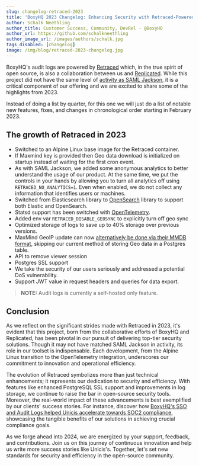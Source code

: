 ```yaml
---
slug: changelog-retraced-2023
title: 'BoxyHQ 2023 Changelog: Enhancing Security with Retraced-Powered Audit Logs'
author: Schalk Neethling
author_title: Customer Success, Community, DevRel - @BoxyHQ
author_url: https://github.com/schalkneethling
author_image_url: /images/authors/schalk.jpg
tags_disabled: [changelog]
image: /img/blog/retraced-2023-changelog.jpg
---
```


BoxyHQ's audit logs are powered by [Retraced](https://github.com/retracedhq/retraced) which, in the true spirit of open source, is also a collaboration between us and [Replicated](https://www.replicated.com/). While this project did not have the same level of [activity as SAML Jackson](2024-01-16-changelog-saml-jackson-2023.md), it is a critical component of our offering and we are excited to share some of the highlights from 2023.

Instead of doing a list by quarter, for this one we will just do a list of notable new features, fixes, and changes in chronological order starting in February 2023.

## The growth of Retraced in 2023

- Switched to an Alpine Linux base image for the Retraced container.
- If Maxmind key is provided then Geo data download is initialized on startup instead of waiting for the first cron event.
- As with SAML Jackson, we added some anonymous analytics to better understand the usage of our product. At the same time, we put the controls in your hands by allowing you to turn all analytics off using `RETRACED_NO_ANALYTICS=1`. Even when enabled, we do not collect any information that identifies users or machines.
- Switched from Elasticsearch library to [OpenSearch](https://opensearch.org/) library to support both Elastic and OpenSearch.
- Statsd support has been switched with [OpenTelemetry](https://opentelemetry.io/).
- Added env var `RETRACED_DISABLE_GEOSYNC` to explicitly turn off geo sync
- Optimized storage of logs to save up to 40% storage over previous versions.
- MaxMind GeoIP update can now [alternatively be done via their MMDB format](https://boxyhq.com/docs/retraced/self-host/env-variables#geoipupdate_use_mmdb), skipping our current method of storing Geo data in a Postgres table.
- API to remove viewer session
- Postgres SSL support
- We take the security of our users seriously and addressed a potential DoS vulnerability.
- Support JWT value in request headers and queries for data export.

> **NOTE:** Audit logs is currently a self-hosted only feature.

## Conclusion

As we reflect on the significant strides made with Retraced in 2023, it's evident that this project, born from the collaborative efforts of BoxyHQ and Replicated, has been pivotal in our pursuit of delivering top-tier security solutions. Though it may not have matched SAML Jackson in activity, its role in our toolset is indispensable. Each development, from the Alpine Linux transition to the OpenTelemetry integration, underscores our commitment to innovation and operational efficiency.

The evolution of Retraced symbolizes more than just technical enhancements; it represents our dedication to security and efficiency. With features like enhanced PostgreSQL SSL support and improvements in log storage, we continue to raise the bar in open-source security tools. Moreover, the real-world impact of these advancements is best exemplified by our clients' success stories. For instance, discover how [BoxyHQ's SSO and Audit Logs helped Unicis accelerate towards SOC2 compliance](https://boxyhq.com/success-stories/boxyhqs-sso-&-audit-logs-accelerate-unicis-towards-soc2-compliance), showcasing the tangible benefits of our solutions in achieving crucial compliance goals.

As we forge ahead into 2024, we are energized by your support, feedback, and contributions. Join us on this journey of continuous innovation and help us write more success stories like Unicis's. Together, let's set new standards for security and efficiency in the open-source community.
